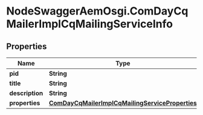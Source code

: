 # NodeSwaggerAemOsgi.ComDayCqMailerImplCqMailingServiceInfo

## Properties
Name | Type | Description | Notes
------------ | ------------- | ------------- | -------------
**pid** | **String** |  | [optional] 
**title** | **String** |  | [optional] 
**description** | **String** |  | [optional] 
**properties** | [**ComDayCqMailerImplCqMailingServiceProperties**](ComDayCqMailerImplCqMailingServiceProperties.md) |  | [optional] 


